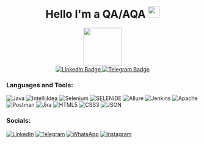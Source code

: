 <h1 align="center">
   Hello I'm a QA/AQA
  <img src="https://media.giphy.com/media/hvRJCLFzcasrR4ia7z/giphy.gif" width="30px"/>
</h1>
<div id="header" align="center">
  <img src="https://media.giphy.com/media/M9gbBd9nbDrOTu1Mqx/giphy.gif" width="100"/>
<div id="badges">
  <a href="https://www.linkedin.com/in/artiom-lagun-73b692210/">
    <img src="https://img.shields.io/badge/LinkedIn-blue?style=for-the-badge&logo=linkedin&logoColor=white" alt="LinkedIn Badge"/>
  <a href="https://t.me/nofx212">
    <img src="https://img.shields.io/badge/-Telegram-blue?style=for-the-badge&logo=Telegram&logoColor=white" alt="Telegram Badge"/>
  </a>
</div>

    


</div>

### Languages and Tools:
![Java](https://img.shields.io/badge/-Java-090909?style=for-the-badge&logo=Java&logoColor=0493d3)
![IntellijIdea](https://img.shields.io/badge/-IntellijIdea-090909?style=for-the-badge&logo=IntellijIdea&logoColor=0493d3)
![Selenium](https://img.shields.io/badge/-Selenium-090909?style=for-the-badge&logo=Selenium&logoColor=brightgreen)
![SELENIDE](https://img.shields.io/badge/-SELENIDE-090909?style=for-the-badge&logo=SELENIDE)
![Allure](https://img.shields.io/badge/-Allure-090909?style=for-the-badge&logo=Allure)
![Jenkins](https://img.shields.io/badge/-Jenkins-090909?style=for-the-badge&logo=Jenkins)
![Apache](https://img.shields.io/badge/-Apache-090909?style=for-the-badge&logo=Apache&logoColor=ff2400)
![Postman](https://img.shields.io/badge/-Postman-090909?style=for-the-badge&logo=Postman)
![Jira](https://img.shields.io/badge/-Jira-090909?style=for-the-badge&logo=Jira&logoColor=0493d3)
![HTML5](https://img.shields.io/badge/-HTML5-090909?style=for-the-badge&logo=HTML5)
![CSS3](https://img.shields.io/badge/-CSS3-090909?style=for-the-badge&logo=CSS3)
![JSON](https://img.shields.io/badge/-JSON-090909?style=for-the-badge&logo=JSON)

### Socials:
[![LinkedIn](https://img.shields.io/badge/-LinkedIn-090909?style=for-the-badge&logo=LinkedIn&logoColor=0187E8)](https://www.linkedin.com/in/artiom-lagun-73b692210/)
[![Telegram](https://img.shields.io/badge/-Telegram-090909?style=for-the-badge&logo=Telegram&logoColor=0187E8)](https://t.me/nofx212)
[![WhatsApp](https://img.shields.io/badge/-WhatsApp-090909?style=for-the-badge&logo=WhatsApp&logoColor=brightgreen)](https://api.whatsapp.com/send?%20phone=375336673075)
[![Instagram](https://img.shields.io/badge/-Instagram-090909?style=for-the-badge&logo=Instagram)](https://www.instagram.com/artiomlagun/)
